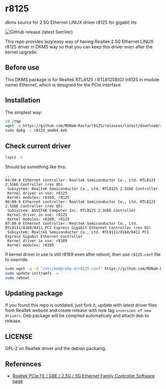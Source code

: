 # r8125

dkms source for 2.5G Ethernet LINUX driver r8125 for gigabit lite

![GitHub release (latest SemVer)](https://img.shields.io/github/v/release/MONaH-Rasta/r8125?sort=semver&style=for-the-badge)

This repo provides lazy/easy way of having Realtek 2.5G Ethernet LINUX r8125 driver in DKMS way so that you can keep this driver even after the kernel upgrade.

## Before use

This DKMS package is for Realtek RTL8125 / RTL8125B(G) (r8125 in module name) Ethernet, which is designed for the PCIe interface.

## Installation

The simplest way:

```bash
cd /tmp
wget -q https://github.com/MONaH-Rasta/r8125/releases/latest/download/r8125_amd64.deb
sudo dpkg -i r8125_amd64.deb
```

## Check current driver

```bash
lspci -k
```

Should be something like this:

```shell
...
04:00.0 Ethernet controller: Realtek Semiconductor Co., Ltd. RTL8125 2.5GbE Controller (rev 05)
 Subsystem: Realtek Semiconductor Co., Ltd. RTL8125 2.5GbE Controller
 Kernel driver in use: r8125
 Kernel modules: r8169, r8125
06:00.0 Ethernet controller: Realtek Semiconductor Co., Ltd. RTL8125 2.5GbE Controller (rev 05)
 Subsystem: ASUSTeK Computer Inc. RTL8125 2.5GbE Controller
 Kernel driver in use: r8125
 Kernel modules: r8169, r8125
07:00.0 Ethernet controller: Realtek Semiconductor Co., Ltd. RTL8111/8168/8411 PCI Express Gigabit Ethernet Controller (rev 02)
 Subsystem: Realtek Semiconductor Co., Ltd. RTL8111/8168/8411 PCI Express Gigabit Ethernet Controller
 Kernel driver in use: r8169
 Kernel modules: r8169
```

If kernel driver in use is still r8169 even after reboot, then use `r8125.conf` file to override.

```bash
sudo wget -q -O "/etc/modprobe.d/r8125.conf" https://github.com/MONaH-Rasta/r8125/raw/main/r8125.conf
sudo update-initramfs -u
sudo reboot
```

## Updating package

If you found this repo is outdated, just fork it, update with latest driver files from Realtek website and create release with new tag `v<version of new driver>`. Deb package will be compiled automaticaly and attach deb to release.

## LICENSE

GPL-2 on Realtek driver and the debian packaing.

## References

- [Realtek PCIe FE / GBE / 2.5G / 5G Ethernet Family Controller Software page](https://www.realtek.com/Download/List?cate_id=584)
